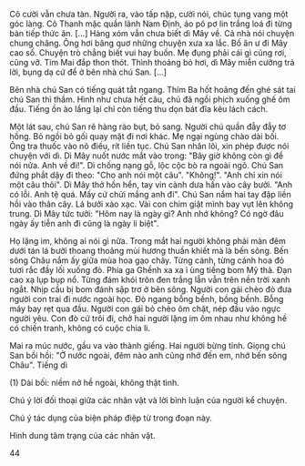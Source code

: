 Cô cười vẫn chưa tàn. Người ra, vào tấp nập, cười nói, chúc tụng vang một góc làng. Cô Thanh mặc quần lãnh Nam Định, áo pô pơ lin trắng loá đi từng bàn tiếp thức ăn. [...]
Hàng xóm vẫn chưa biết dì Mây về. Cả nhà nói chuyện chung chăng. Ông hơi bâng quơ những chuyện xưa xa lắc. Bố ăn ư đi Mây cao số. Chuyện trò chẳng biết vui hay buồn. Mẹ đụng phải cái gì cũng rơi, cũng vỡ. Tím Mai đắp thon thót. Thình thoảng bỏ hơi, dì Mây miễn cưỡng trả lời, bụng dạ cứ để ở bên nhà chú San. [...]

Bên nhà chú San có tiếng quát tắt ngang. Thím Ba hốt hoảng đến ghé sát tai chú San thì thầm. Hình như chưa hết câu, chú đã ngồi phịch xuống ghế ôm đầu. Tiếng ồn ào lắng lại chỉ còn tiếng thu dọn bát đĩa kêu lách cách.

Một lát sau, chú San rẽ hàng rào bụt, bỏ sang. Người chú quần đẫy đẫy tơ hồng. Bỏ ngồi bỏ gối quay mặt đi nơi khác. Mẹ ngại ngùng chào dài bối. Ông tra thuốc vào nõ điếu, rít liền tục. Chú San nhăn lõi, xin phép được nói chuyện với dì. Dì Mây nuốt nước mắt vào trong: "Bây giờ không còn gì để nói nữa. Anh về đi!". Dì chống nạng gỗ, lộc cộc bò ra ngoài ngõ. Chú San đứng phắt dậy đi theo: "Cho anh nói một câu". "Không!". "Anh chỉ xin nói một câu thôi". Dì Mây thở hồn hển, tay vin cành dưa hấn vào cây bưởi. "Anh có lỗi. Anh tệ quá. Mấy cứ chửi mắng anh đi". Chú San nắm hai tay đập liền hồi vào thân cây. Lá bưởi xào xạc. Vài con chim giật mình bay vụt lên không trung. Dì Mây tức tưởi: "Hôm nay là ngày gì? Anh nhớ không? Có ngờ đâu ngày ấy tiễn anh đi cũng là ngày li biệt".

Họ lặng im, không ai nói gì nữa. Trong mắt hai người không phải màn đêm dưới tán lá bưởi thoang thoảng mùi hương thuần khiết mà là bến sông. Bến sông Châu nắm ấy giữa mùa hoa gạo chảy. Từng cánh, từng cánh hoa đỏ tươi rắc đầy lối xuống đò. Phía ga Ghềnh xa xa ì ùng tiếng bom Mỹ thả. Đạn cao xạ lụp bụp nổ. Từng đám khói trôn đen trắng lẫn vẫn trên nền trời xanh ngắt. Nhịp cầu bị bom đánh sập trơ ở bên sông. Người con gái chèo đò đưa người con trai đi nước ngoài học. Đò ngang bỗng bềnh, bồng bềnh. Bỗng máy bay rẹt qua đầu. Người con gái bỏ chèo ôm chặt, nép đầu vào ngực người yêu. Con đò cứ trôi đi, chở hai người lặng im ôm nhau như không hề có chiến tranh, không có cuộc chia li.

Mai ra múc nước, gầu va vào thành giếng. Hai người bừng tỉnh. Giọng chú San bồi hồi: "Ở nước ngoài, đêm nào anh cũng nhớ đến em, nhớ bến sông Châu". Tiếng dì

(1) Dài bối: niềm nở hề ngoài, không thật tình.

Chú ý lời đối thoại giữa các nhân vật và lời bình luận của người kể chuyện.

Chú ý tác dụng của biện pháp điệp từ trong đoạn này.

Hình dung tâm trạng của các nhân vật.

44